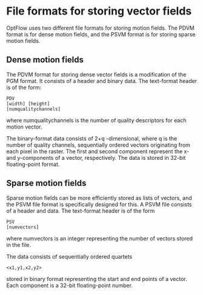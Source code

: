 # File formats for storing vector fields #

OptFlow uses two different file formats for storing motion fields. The PDVM format is for dense motion fields, and the PSVM format is for storing sparse motion fields.

## Dense motion fields ##

The PDVM format for storing dense vector fields is a modification of the PGM format. It consists of a header and binary data. The text-format header is of the form:
```
PDV
[width] [height]
[numqualitychannels]
```
where numqualitychannels is the number of quality descriptors for each motion vector.

The binary-format data consists of 2+q -dimensional, where q is the number of quality channels, sequentially ordered vectors originating from each pixel in the raster. The first and second component represent the x- and y-components of a vector, respectively. The data is stored in 32-bit floating-point format.

## Sparse motion fields ##

Sparse motion fields can be more efficiently stored as lists of vectors, and the PSVM file format is specifically designed for this. A PSVM file consists of a header and data. The text-format header is of the form
```
PSV
[numvectors]
```
where numvectors is an integer representing the number of vectors stored in the file.

The data consists of sequentially ordered quartets
```
<x1,y1,x2,y2>
```
stored in binary format representing the start and end points of a vector. Each component is a 32-bit floating-point number.